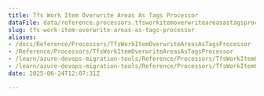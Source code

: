 ```yaml
---
title: Tfs Work Item Overwrite Areas As Tags Processor
dataFile: data/reference.processors.tfsworkitemoverwriteareasastagsprocessor.yaml
slug: tfs-work-item-overwrite-areas-as-tags-processor
aliases:
- /docs/Reference/Processors/TfsWorkItemOverwriteAreasAsTagsProcessor
- /Reference/Processors/TfsWorkItemOverwriteAreasAsTagsProcessor
- /learn/azure-devops-migration-tools/Reference/Processors/TfsWorkItemOverwriteAreasAsTagsProcessor
- /learn/azure-devops-migration-tools/Reference/Processors/TfsWorkItemOverwriteAreasAsTagsProcessor/index.md
date: 2025-06-24T12:07:31Z

---
```


